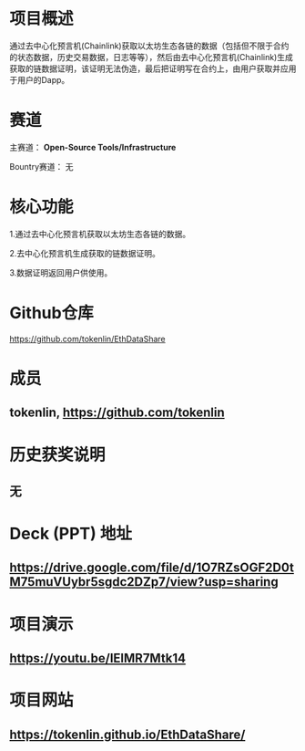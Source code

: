 # 项目概述

通过去中心化预言机(Chainlink)获取以太坊生态各链的数据（包括但不限于合约的状态数据，历史交易数据，日志等等），然后由去中心化预言机(Chainlink)生成获取的链数据证明，该证明无法伪造，最后把证明写在合约上，由用户获取并应用于用户的Dapp。


# 赛道

主赛道： **Open-Source Tools/Infrastructure**

Bountry赛道： 无

# 核心功能

1.通过去中心化预言机获取以太坊生态各链的数据。

2.去中心化预言机生成获取的链数据证明。

3.数据证明返回用户供使用。

# Github仓库

https://github.com/tokenlin/EthDataShare

# 成员

## tokenlin, https://github.com/tokenlin


# 历史获奖说明

## 无


# Deck (PPT) 地址

## https://drive.google.com/file/d/1O7RZsOGF2D0tM75muVUybr5sgdc2DZp7/view?usp=sharing


# 项目演示

## https://youtu.be/IElMR7Mtk14


# 项目网站

## https://tokenlin.github.io/EthDataShare/






